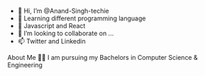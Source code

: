 - 👋 Hi, I’m @Anand-Singh-techie
- 👀 Learning different programming language
- 🌱 Javascript and React
- 💞️ I’m looking to collaborate on ...
- 📫 Twitter and Linkedin

About Me 👋🏽
I am pursuing my Bachelors in Computer Science & Engineering
